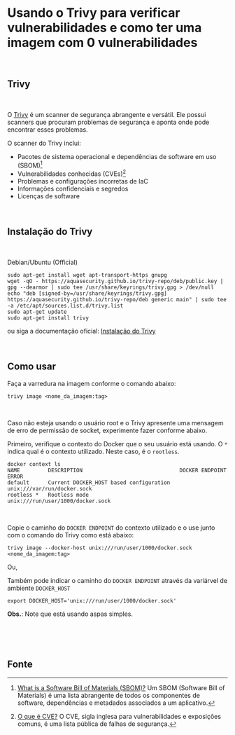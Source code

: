 # Usando o Trivy para verificar vulnerabilidades e como ter uma imagem com 0 vulnerabilidades

<br>

## Trivy

<br>

O [Trivy](https://trivy.dev/) é um scanner de segurança abrangente e versátil. Ele possui scanners que procuram problemas de segurança e aponta onde pode encontrar esses problemas.

O scanner do Trivy inclui:
- Pacotes de sistema operacional e dependências de software em uso (SBOM)[^1]
- Vulnerabilidades conhecidas (CVEs)[^2]
- Problemas e configurações incorretas de IaC
- Informações confidenciais e segredos
- Licenças de software

<br>

## Instalação do Trivy

<br>

Debian/Ubuntu (Official)
```shell
sudo apt-get install wget apt-transport-https gnupg
wget -qO - https://aquasecurity.github.io/trivy-repo/deb/public.key | gpg --dearmor | sudo tee /usr/share/keyrings/trivy.gpg > /dev/null
echo "deb [signed-by=/usr/share/keyrings/trivy.gpg] https://aquasecurity.github.io/trivy-repo/deb generic main" | sudo tee -a /etc/apt/sources.list.d/trivy.list
sudo apt-get update
sudo apt-get install trivy

```
ou siga a documentação oficial: [Instalação do Trivy](https://aquasecurity.github.io/trivy/v0.56/getting-started/installation/)


<br>

## Como usar

Faça a varredura na imagem conforme o comando abaixo:

```shell
trivy image <nome_da_imagem:tag>
```

<br>

Caso não esteja usando o usuário root e o Trivy apresente uma mensagem de erro de permissão de socket, experimente fazer conforme abaixo.

Primeiro, verifique o contexto do Docker que o seu usuário está usando. O `*` indica qual é o contexto utilizado. Neste caso, é o `rootless`.

```shell
docker context ls
NAME         DESCRIPTION                               DOCKER ENDPOINT                     ERROR
default      Current DOCKER_HOST based configuration   unix:///var/run/docker.sock         
rootless *   Rootless mode                             unix:///run/user/1000/docker.sock 
```

<br>

Copie o caminho do `DOCKER ENDPOINT` do contexto utilizado e o use junto com o comando do Trivy como está abaixo:

```shell
trivy image --docker-host unix:///run/user/1000/docker.sock <nome_da_imagem:tag>
```

Ou,

Também pode indicar o caminho do `DOCKER ENDPOINT` através da variárvel de ambiente `DOCKER_HOST`

```shell
export DOCKER_HOST='unix:///run/user/1000/docker.sock'
```
**Obs.**: Note que está usando aspas simples.


<br>
<br>
<br>


## Fonte
[^1]: [What is a Software Bill of Materials (SBOM)?](https://www.crowdstrike.com/cybersecurity-101/secops/software-bill-of-materials-sbom/)  Um SBOM (Software Bill of Materials) é uma lista abrangente de todos os componentes de software, dependências e metadados associados a um aplicativo.    
[^2]: [O que é CVE?](https://www.redhat.com/pt-br/topics/security/what-is-cve)  O CVE, sigla inglesa para vulnerabilidades e exposições comuns, é uma lista pública de falhas de segurança. 
